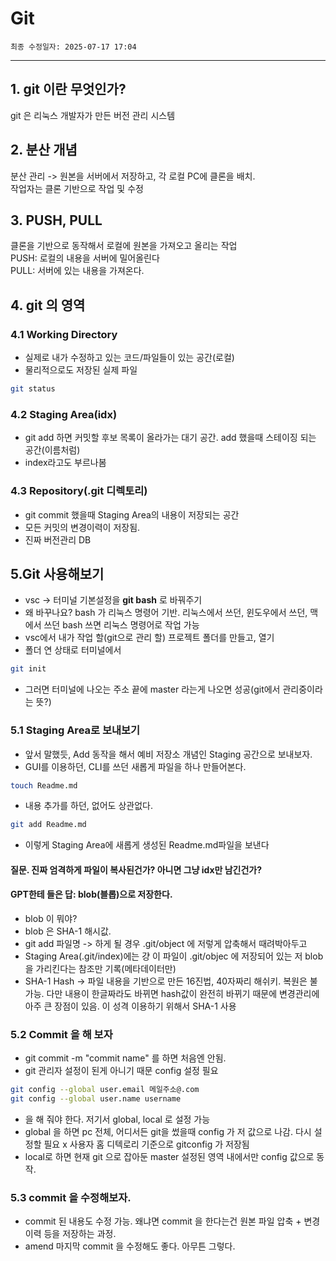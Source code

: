 # Git  
    최종 수정일자: 2025-07-17 17:04
---
## 1. git 이란 무엇인가? 
git 은 리눅스 개발자가 만든 버전 관리 시스템  
## 2. 분산 개념
분산 관리 -> 원본을 서버에서 저장하고, 각 로컬 PC에 클론을 배치.  
작업자는 클론 기반으로 작업 및 수정  
## 3. PUSH, PULL  
클론을 기반으로 동작해서 로컬에 원본을 가져오고 올리는 작업  
PUSH: 로컬의 내용을 서버에 밀어올린다  
PULL: 서버에 있는 내용을 가져온다.  
## 4. git 의 영역
### 4.1 Working Directory 
- 실제로 내가 수정하고 있는 코드/파일들이 있는 공간(로컬)
- 물리적으로도 저장된 실제 파일
```bash
git status
```
### 4.2 Staging Area(idx)
- git add 하면 커밋할 후보 목록이 올라가는 대기 공간. add 했을때 스테이징 되는 공간(이름처럼)
- index라고도 부르나봄
### 4.3 Repository(.git 디렉토리)
- git commit 했을때 Staging Area의 내용이 저장되는 공간
- 모든 커밋의 변경이력이 저장됨.
- 진짜 버전관리 DB

## 5.Git 사용해보기
- vsc -> 터미널 기본설정을 **git bash** 로 바꿔주기
- 왜 바꾸나요? bash 가 리눅스 명령어 기반. 리눅스에서 쓰던, 윈도우에서 쓰던, 맥에서 쓰던 bash 쓰면 리눅스 명령어로 작업 가능
- vsc에서 내가 작업 할(git으로 관리 할) 프로젝트 폴더를 만들고, 열기
- 폴더 연 상태로 터미널에서
```bash
git init
```
- 그러면 터미널에 나오는 주소 끝에 master 라는게 나오면 성공(git에서 관리중이라는 뜻?)
### 5.1 Staging Area로 보내보기
- 앞서 말했듯, Add 동작을 해서 예비 저장소 개념인 Staging 공간으로 보내보자.
- GUI를 이용하던, CLI를 쓰던 새롭게 파일을 하나 만들어본다. 
```bash
touch Readme.md
```
- 내용 추가를 하던, 없어도 상관없다. 
```bash
git add Readme.md
```
- 이렇게 Staging Area에 새롭게 생성된 Readme.md파일을 보낸다

#### 질문. 진짜 엄격하게 파일이 복사된건가? 아니면 그냥 idx만 남긴건가? 
#### GPT한테 들은 답: blob(블롭)으로 저장한다.
- blob 이 뭐야? 
- blob 은 SHA-1 해시값.
- git add 파일명 -> 하게 될 경우 .git/object 에 저렇게 압축해서 때려박아두고
- Staging Area(.git/index)에는 걍 이 파일이 .git/objec 에 저장되어 있는 저 blob을 가리킨다는 참조만 기록(메타데이터만)
- SHA-1 Hash -> 파일 내용을 기반으로 만든 16진법, 40자짜리 해쉬키. 복원은 불가능. 다만 내용이 한글짜라도 바뀌면 hash값이 완전히 바뀌기 때문에 변경관리에 아주 큰 장점이 있음. 이 성격 이용하기 위해서 SHA-1 사용
### 5.2 Commit 을 해 보자
- git commit -m "commit name" 를 하면 처음엔 안됨. 
- git 관리자 설정이 된게 아니기 때문 config 설정 필요
```bash
git config --global user.email 메일주소@.com
git config --global user.name username
```
- 을 해 줘야 한다. 저기서 global, local 로 설정 가능
- global 을 하면 pc 전체, 어디서든 git을 썼을때 config 가 저 값으로 나감. 다시 설정할 필요 x 사용자 홈 디텍로리 기준으로 gitconfig 가 저장됨
- local로 하면 현재 git 으로 잡아둔 master 설정된 영역 내에서만 config 값으로 동작. 
### 5.3 commit 을 수정해보자.
- commit 된 내용도 수정 가능. 왜냐면 commit 을 한다는건 원본 파일 압축 + 변경 이력 등을 저장하는 과정. 
- amend 마지막 commit 을 수정해도 좋다. 아무튼 그렇다.
